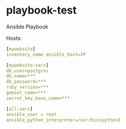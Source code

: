 # playbook-test
Ansible Playbook

Hosts: 
```yml
[mywebsite]
inventory_name ansible_host=IP

[mywebsite:vars]
db_user=postgres 
db_name=***
db_password=***
ruby_version=***
gemset_name=*** 
secret_key_base_name=***

[all:vars]
ansible_user = root
ansible_python_interpreter=/usr/bin/python3
```
